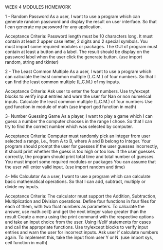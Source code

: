 WEEK-4 MODULES HOMEWORK

1 - Random Password
As a user, I want to use a program which can generate random password and display the result on user interface. So that I can generate my password for any application.

Acceptance Criteria:
Password length must be 10 characters long. It must contain at least 2 upper case letter, 2 digits and 2 special symbols. You must import some required modules or packages. The GUI of program must contain at least a button and a label. The result should be display on the password label when the user click the generate button. (use import random, string and tkinter)

	

2 - The Least Common Multiple
As a user, I want to use a program which can calculate the least common multiple (L.C.M.) of four numbers. So that I can find the least common multiple (L.C.M.) of my inputs.

Acceptance Criteria:
Ask user to enter the four numbers. Use try/except blocks to verify input entries and warn the user for Nan or non numerical inputs. Calculate the least common multiple (L.C.M.) of four numbers Use gcd function in module of math (use import gcd function in math)



3- Number Guessing Game
As a player, I want to play a game which I can guess a number the computer chooses in the range I chose. So that I can try to find the correct number which was selected by computer.

Acceptance Criteria:
Computer must randomly pick an integer from user selected a range, i.e., from A to B, where A and B belong to Integer. Your program should prompt the user for guesses if the user guesses incorrectly, it should print whether the guess is too high or too low. If the user guesses correctly, the program should print total time and total number of guesses. You must import some required modules or packages You can assume that the user will enter valid input. (use import random and time)



4- Mis Calculator
As a user, I want to use a program which can calculate basic mathematical operations. So that I can add, subtract, multiply or divide my inputs.

Acceptance Criteria:
The calculator must support the Addition, Subtraction, Multiplication and Division operations. Define four functions in four files for each of them, with two float numbers as parameters. To calculate the answer, use math.ceil() and get the next integer value greater than the result Create a menu using the print command with the respective options and take an input choice from the user. Using if/elif statements for cases and call the appropriate functions. Use try/except blocks to verify input entries and warn the user for incorrect inputs. Ask user if calculate numbers again. To implement this, take the input from user Y or N. (use import sys, ceil function in math)
